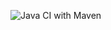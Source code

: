 ![Java CI with Maven](https://github.com/e-reznik/DocxJavaMapper-example/workflows/Java%20CI%20with%20Maven/badge.svg)
